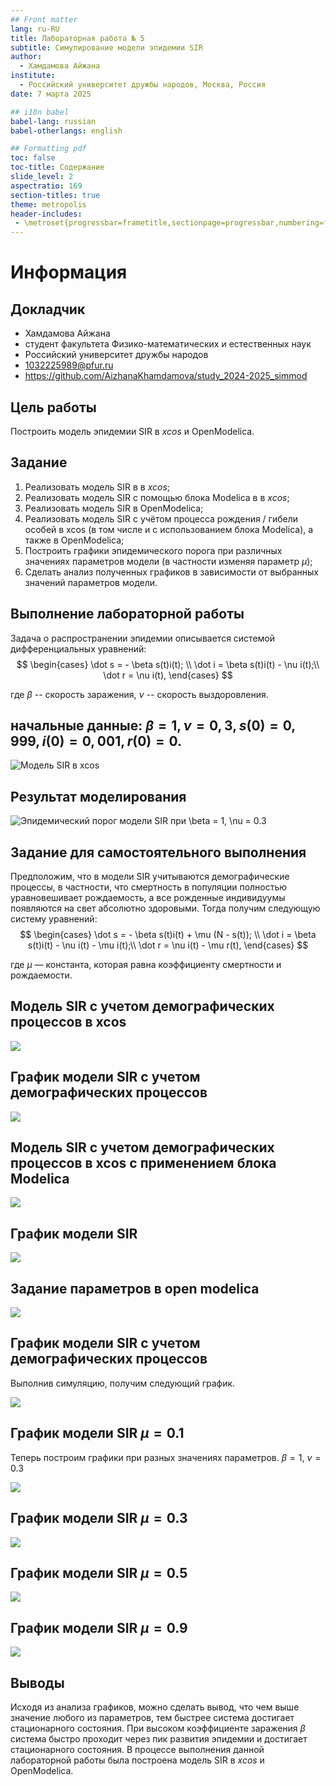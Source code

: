 ```yaml
---
## Front matter
lang: ru-RU
title: Лабораторная работа № 5
subtitle: Симулирование модели эпидемии SIR
author:
  - Хамдамова Айжана
institute:
  - Российский университет дружбы народов, Москва, Россия
date: 7 марта 2025

## i18n babel
babel-lang: russian
babel-otherlangs: english

## Formatting pdf
toc: false
toc-title: Содержание
slide_level: 2
aspectratio: 169
section-titles: true
theme: metropolis
header-includes:
 - \metroset{progressbar=frametitle,sectionpage=progressbar,numbering=fraction}
---
```


# Информация

## Докладчик

  * Хамдамова Айжана 
  * студент факультета Физико-математических и естественных наук
  * Российский университет дружбы народов
  * [1032225989@pfur.ru](mailto:1032225989@pfur.ru)
  * <https://github.com/AizhanaKhamdamova/study_2024-2025_simmod>

## Цель работы

Построить модель эпидемии SIR в *xcos* и OpenModelica.

## Задание

1. Реализовать модель SIR в в *xcos*;
2. Реализовать модель SIR с помощью блока Modelica в в *xcos*;
3. Реализовать модель SIR в OpenModelica;
4. Реализовать модель SIR с учётом процесса рождения / гибели особей в xcos (в том числе и с использованием блока Modelica), а также в OpenModelica;
5. Построить графики эпидемического порога при различных значениях параметров модели (в частности изменяя параметр $\mu$);
6. Сделать анализ полученных графиков в зависимости от выбранных значений параметров модели.

## Выполнение лабораторной работы

Задача о распространении эпидемии описывается системой дифференциальных уравнений:
$$
\begin{cases}
  \dot s = - \beta s(t)i(t); \\
  \dot i = \beta s(t)i(t) - \nu i(t);\\
  \dot r = \nu i(t),
\end{cases}
$$

где $\beta$ -- скорость заражения, $\nu$ -- скорость выздоровления.


## начальные данные: $\beta = 1, \, \nu = 0,3, s(0) = 0,999, \, i(0) = 0,001, \, r(0) = 0.$

![Модель SIR в xcos](image/6.png)

## Результат моделирования

![Эпидемический порог модели SIR при $\beta = 1, \nu = 0.3$](image/5.png)

## Задание для самостоятельного выполнения

Предположим, что в модели SIR учитываются демографические процессы, в частности, что смертность
в популяции полностью уравновешивает рождаемость, а все рожденные индивидуумы появляются на свет абсолютно здоровыми. Тогда получим следующую систему уравнений:
$$
\begin{cases}
  \dot s = - \beta s(t)i(t) + \mu (N - s(t)); \\
  \dot i = \beta s(t)i(t) - \nu i(t) - \mu i(t);\\
  \dot r = \nu i(t) - \mu r(t),
\end{cases}
$$

где $\mu$ — константа, которая равна коэффициенту смертности и рождаемости.


## Модель SIR с учетом демографических процессов в xcos

![](image/19.png)


## График модели SIR с учетом демографических процессов
 
![](image/18.png)

## Модель SIR с учетом демографических процессов в xcos с применением блока Modelica

![](image/13.png)

## График модели SIR

![](image/14.png)

## Задание параметров в open modelica

![](image/21.png)


## График модели SIR с учетом демографических процессов
 
Выполнив симуляцию, получим следующий график.

![](image/20.png)

## График модели SIR  $\mu = 0.1$

Теперь построим графики при разных значениях параметров.
 $\beta = 1$, $\nu = 0.3$
 
![](image/14.png)

## График модели SIR $\mu = 0.3$

![](image/16.png)

## График модели SIR $\mu = 0.5$
  
![](image/15.png)

## График модели SIR $\mu = 0.9$

![](image/17.png)


## Выводы
Исходя из анализа графиков, можно сделать вывод, что чем выше значение любого из параметров, тем быстрее система достигает стационарного
состояния. При высоком коэффициенте заражения $\beta$ система быстро проходит через пик развития эпидемии и достигает стационарного состояния.
В процессе выполнения данной лабораторной работы была построена модель SIR в *xcos* и OpenModelica.

